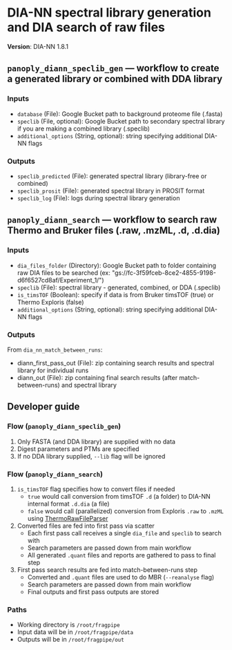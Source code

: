 # DIA-NN spectral library generation and DIA search of raw files
**Version**: DIA-NN 1.8.1

## `panoply_diann_speclib_gen` — workflow to create a generated library or combined with DDA library
### Inputs
- `database` (File): Google Bucket path to background proteome file (.fasta)
- `speclib` (File, optional): Google Bucket path to secondary spectral library if you are making a combined library (.speclib)
- `additional_options` (String, optional): string specifying additional DIA-NN flags
### Outputs
- `speclib_predicted` (File): generated spectral library (library-free or combined)
- `speclib_prosit` (File): generated spectral library in PROSIT format
- `speclib_log` (File): logs during spectral library generation


## `panoply_diann_search` — workflow to search raw Thermo and Bruker files (.raw, .mzML, .d, .d.dia)
### Inputs
- `dia_files_folder` (Directory): Google Bucket path to folder containing raw DIA files to be searched (ex: "gs://fc-3f59fceb-8ce2-4855-9198-d6f6527cd8af/Experiment_1/")
- `speclib` (File): spectral library - generated, combined, or DDA (.speclib)
- `is_timsTOF` (Boolean): specify if data is from Bruker timsTOF (true) or Thermo Exploris (false)
- `additional_options` (String, optional): string specifying additional DIA-NN flags
### Outputs
From `dia_nn_match_between_runs`:
- diann_first_pass_out (File): zip containing search results and spectral library for individual runs
- diann_out (File): zip containing final search results (after match-between-runs) and spectral library

## Developer guide 
### Flow (`panoply_diann_speclib_gen`)
1. Only FASTA (and DDA library) are supplied with no data
2. Digest parameters and PTMs are specified
3. If no DDA library supplied, `--lib` flag will be ignored

### Flow (`panoply_diann_search`)
1. `is_timsTOF` flag specifies how to convert files if needed
    - `true` would call conversion from timsTOF `.d` (a folder) to DIA-NN internal format `.d.dia` (a file)
    - `false` would call (parallelized) conversion from Exploris `.raw` to `.mzML` using [ThermoRawFileParser](https://github.com/compomics/ThermoRawFileParser)
2. Converted files are fed into first pass via scatter
    - Each first pass call receives a single `dia_file` and `speclib` to search with
    - Search parameters are passed down from main workflow
    - All generated `.quant` files and reports are gathered to pass to final step
3. First pass search results are fed into match-between-runs step
    - Converted and `.quant` files are used to do MBR (`--reanalyse` flag) 
    - Search parameters are passed down from main workflow
    - Final outputs and first pass outputs are stored

### Paths
- Working directory is `/root/fragpipe`
- Input data will be in `/root/fragpipe/data`
- Outputs will be in `/root/fragpipe/out`
